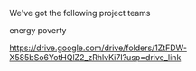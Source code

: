 We've got the following project teams 

energy poverty 

https://drive.google.com/drive/folders/1ZtFDW-X585bSo6YotHQlZ2_zRhlvKi7I?usp=drive_link
